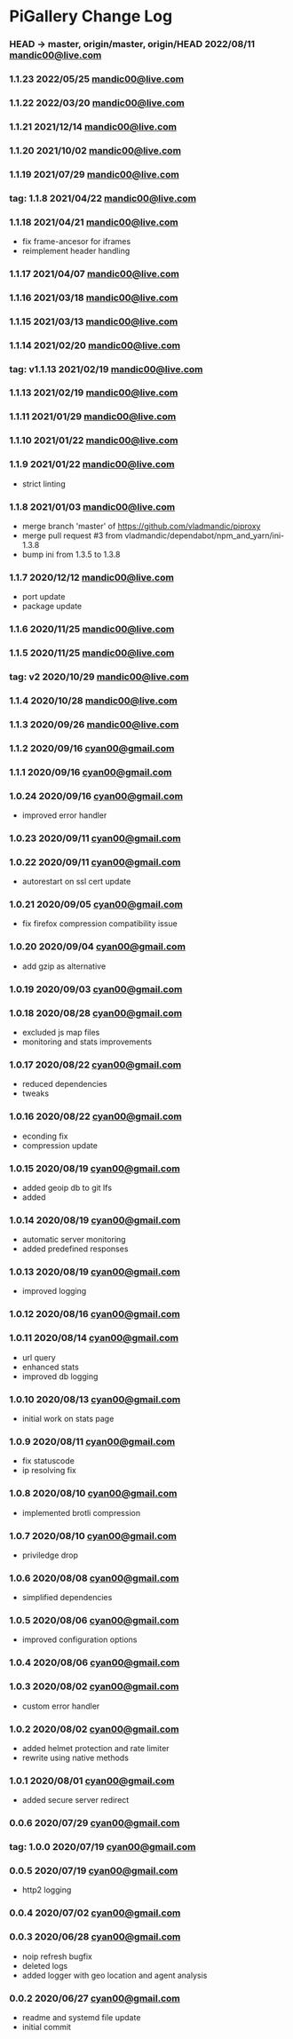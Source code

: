 # PiGallery Change Log

### **HEAD -> master, origin/master, origin/HEAD** 2022/08/11 mandic00@live.com

### **1.1.23** 2022/05/25 mandic00@live.com

### **1.1.22** 2022/03/20 mandic00@live.com

### **1.1.21** 2021/12/14 mandic00@live.com

### **1.1.20** 2021/10/02 mandic00@live.com

### **1.1.19** 2021/07/29 mandic00@live.com

### **tag: 1.1.8** 2021/04/22 mandic00@live.com

### **1.1.18** 2021/04/21 mandic00@live.com
- fix frame-ancesor for iframes
- reimplement header handling

### **1.1.17** 2021/04/07 mandic00@live.com

### **1.1.16** 2021/03/18 mandic00@live.com

### **1.1.15** 2021/03/13 mandic00@live.com

### **1.1.14** 2021/02/20 mandic00@live.com

### **tag: v1.1.13** 2021/02/19 mandic00@live.com

### **1.1.13** 2021/02/19 mandic00@live.com

### **1.1.11** 2021/01/29 mandic00@live.com

### **1.1.10** 2021/01/22 mandic00@live.com

### **1.1.9** 2021/01/22 mandic00@live.com
- strict linting

### **1.1.8** 2021/01/03 mandic00@live.com
- merge branch 'master' of https://github.com/vladmandic/piproxy
- merge pull request #3 from vladmandic/dependabot/npm_and_yarn/ini-1.3.8
- bump ini from 1.3.5 to 1.3.8

### **1.1.7** 2020/12/12 mandic00@live.com
- port update
- package update

### **1.1.6** 2020/11/25 mandic00@live.com

### **1.1.5** 2020/11/25 mandic00@live.com

### **tag: v2** 2020/10/29 mandic00@live.com

### **1.1.4** 2020/10/28 mandic00@live.com

### **1.1.3** 2020/09/26 mandic00@live.com

### **1.1.2** 2020/09/16 cyan00@gmail.com

### **1.1.1** 2020/09/16 cyan00@gmail.com

### **1.0.24** 2020/09/16 cyan00@gmail.com
- improved error handler

### **1.0.23** 2020/09/11 cyan00@gmail.com

### **1.0.22** 2020/09/11 cyan00@gmail.com
- autorestart on ssl cert update

### **1.0.21** 2020/09/05 cyan00@gmail.com
- fix firefox compression compatibility issue

### **1.0.20** 2020/09/04 cyan00@gmail.com
- add gzip as alternative

### **1.0.19** 2020/09/03 cyan00@gmail.com

### **1.0.18** 2020/08/28 cyan00@gmail.com
- excluded js map files
- monitoring and stats improvements

### **1.0.17** 2020/08/22 cyan00@gmail.com
- reduced dependencies
- tweaks

### **1.0.16** 2020/08/22 cyan00@gmail.com
- econding fix
- compression update

### **1.0.15** 2020/08/19 cyan00@gmail.com
- added geoip db to git lfs
- added

### **1.0.14** 2020/08/19 cyan00@gmail.com
- automatic server monitoring
- added predefined responses

### **1.0.13** 2020/08/19 cyan00@gmail.com
- improved logging

### **1.0.12** 2020/08/16 cyan00@gmail.com

### **1.0.11** 2020/08/14 cyan00@gmail.com
- url query
- enhanced stats
- improved db logging

### **1.0.10** 2020/08/13 cyan00@gmail.com
- initial work on stats page

### **1.0.9** 2020/08/11 cyan00@gmail.com
- fix statuscode
- ip resolving fix

### **1.0.8** 2020/08/10 cyan00@gmail.com
- implemented brotli compression

### **1.0.7** 2020/08/10 cyan00@gmail.com
- priviledge drop

### **1.0.6** 2020/08/08 cyan00@gmail.com
- simplified dependencies

### **1.0.5** 2020/08/06 cyan00@gmail.com
- improved configuration options

### **1.0.4** 2020/08/06 cyan00@gmail.com

### **1.0.3** 2020/08/02 cyan00@gmail.com
- custom error handler

### **1.0.2** 2020/08/02 cyan00@gmail.com
- added helmet protection and rate limiter
- rewrite using native methods

### **1.0.1** 2020/08/01 cyan00@gmail.com
- added secure server redirect

### **0.0.6** 2020/07/29 cyan00@gmail.com

### **tag: 1.0.0** 2020/07/19 cyan00@gmail.com

### **0.0.5** 2020/07/19 cyan00@gmail.com
- http2 logging

### **0.0.4** 2020/07/02 cyan00@gmail.com

### **0.0.3** 2020/06/28 cyan00@gmail.com
- noip refresh bugfix
- deleted logs
- added logger with geo location and agent analysis

### **0.0.2** 2020/06/27 cyan00@gmail.com
- readme and systemd file update
- initial commit

